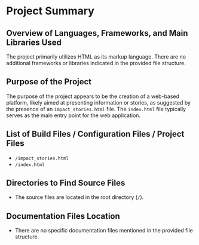 # Project Summary

## Overview of Languages, Frameworks, and Main Libraries Used
The project primarily utilizes HTML as its markup language. There are no additional frameworks or libraries indicated in the provided file structure.

## Purpose of the Project
The purpose of the project appears to be the creation of a web-based platform, likely aimed at presenting information or stories, as suggested by the presence of an `impact_stories.html` file. The `index.html` file typically serves as the main entry point for the web application.

## List of Build Files / Configuration Files / Project Files
- `/impact_stories.html`
- `/index.html`

## Directories to Find Source Files
- The source files are located in the root directory (`/`).

## Documentation Files Location
- There are no specific documentation files mentioned in the provided file structure.